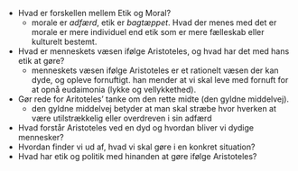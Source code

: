 - Hvad er forskellen mellem Etik og Moral?
	- morale er _adfærd_, etik er _bagtæppet_. Hvad der menes med det er morale er mere individuel end etik som er mere fælleskab eller kulturelt bestemt.
- Hvad er menneskets væsen ifølge Aristoteles, og hvad har det med hans etik at gøre?
	- menneskets væsen ifølge Aristoteles er et rationelt væsen der kan dyde, og opleve fornuftigt.  han mender at vi skal leve med fornuft for at opnå eudaimonia (lykke og vellykkethed).
- Gør rede for Aritoteles’ tanke om den rette midte (den gyldne middelvej).
	- den gyldne middelvej betyder at man skal stræbe hvor hverken at være utilstrækkelig eller overdreven i sin adfærd 
- Hvad forstår Aristoteles ved en dyd og hvordan bliver vi dydige mennesker?
- Hvordan finder vi ud af, hvad vi skal gøre i en konkret situation?
- Hvad har etik og politik med hinanden at gøre ifølge Aristoteles?